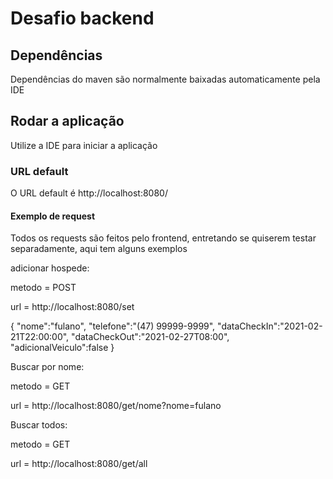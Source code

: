 # Desafio backend

## Dependências

Dependências do maven são normalmente baixadas
automaticamente pela IDE

## Rodar a aplicação

Utilize a IDE para iniciar a aplicação

### URL default

O URL default é http://localhost:8080/

#### Exemplo de request

Todos os requests são feitos pelo frontend, entretando se quiserem testar separadamente, aqui tem alguns exemplos

adicionar hospede:

metodo = POST

url = http://localhost:8080/set

{
	"nome":"fulano",
	"telefone":"(47) 99999-9999",
	"dataCheckIn":"2021-02-21T22:00:00",
	"dataCheckOut":"2021-02-27T08:00",
	"adicionalVeiculo":false
}

Buscar por nome:

metodo = GET

url = http://localhost:8080/get/nome?nome=fulano

Buscar todos:

metodo = GET

url = http://localhost:8080/get/all
